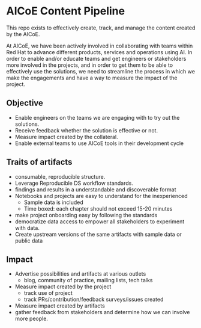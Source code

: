 # AICoE Content Pipeline

This repo exists to effectively create, track, and manage the content created by the AICoE.

At AICoE, we have been actively involved in collaborating with teams within Red Hat to advance 
different products, services and operations using AI. 
In order to enable and/or educate teams and get engineers or stakeholders more involved
in the projects, and in order to get them to be able to effectively use the solutions, 
we need to streamline the process in which we make the engagements and have a way to measure 
the impact of the project.

## Objective
* Enable engineers on the teams we are engaging with to try out the solutions.
* Receive feedback whether the solution is effective or not.
* Measure impact created by the collateral.
* Enable external teams to use AICoE tools in their development cycle


## Traits of artifacts

* consumable, reproducible structure. 
* Leverage Reproducible DS workflow standards. 
* findings and results in a understandable and discoverable format
* Notebooks and projects are easy to understand for the inexperienced
    * Sample data is included
    * Time boxed: each chapter should not exceed 15-20 minutes
* make project onboarding easy by following the standards 
* democratize data access to empower all stakeholders to experiment with data.
* Create upstream versions of the same artifacts with sample data or public data

## Impact

* Advertise possibilities and artifacts at various outlets
    * blog, community of practice, mailing lists, tech talks
* Measure impact created by the project
    * track use of project
    * track PRs/contribution/feedback surveys/issues created
* Measure impact created by artifacts
* gather feedback from stakeholders and determine how we can involve more people.
